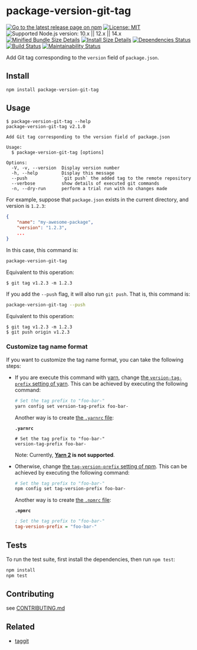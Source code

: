 # package-version-git-tag

[![Go to the latest release page on npm](https://img.shields.io/npm/v/package-version-git-tag.svg)][npm]
[![License: MIT](https://img.shields.io/static/v1?label=license&message=MIT&color=green)][github-license]
![Supported Node.js version: 10.x || 12.x || 14.x](https://img.shields.io/static/v1?label=node&message=10.x%20%7C%7C%2012.x%20%7C%7C%2014.x&color=brightgreen)
[![Minified Bundle Size Details](https://img.shields.io/bundlephobia/min/package-version-git-tag/2.1.0)](https://bundlephobia.com/result?p=package-version-git-tag@2.1.0)
[![Install Size Details](https://packagephobia.now.sh/badge?p=package-version-git-tag@2.1.0)](https://packagephobia.now.sh/result?p=package-version-git-tag@2.1.0)
[![Dependencies Status](https://david-dm.org/sounisi5011/package-version-git-tag/status.svg)](https://david-dm.org/sounisi5011/package-version-git-tag)
[![Build Status](https://dev.azure.com/sounisi5011/npm%20projects/_apis/build/status/sounisi5011.package-version-git-tag?branchName=master)](https://dev.azure.com/sounisi5011/npm%20projects/_build/latest?definitionId=2&branchName=master)
[![Maintainability Status](https://api.codeclimate.com/v1/badges/ac675a219746d53b79bc/maintainability)](https://codeclimate.com/github/sounisi5011/package-version-git-tag/maintainability)

[npm]: https://www.npmjs.com/package/package-version-git-tag
[github-license]: https://github.com/sounisi5011/package-version-git-tag/tree/v2.1.0/LICENSE

Add Git tag corresponding to the `version` field of `package.json`.

## Install

```sh
npm install package-version-git-tag
```

## Usage

```console
$ package-version-git-tag --help
package-version-git-tag v2.1.0

Add Git tag corresponding to the version field of package.json

Usage:
  $ package-version-git-tag [options]

Options:
  -V, -v, --version  Display version number 
  -h, --help         Display this message 
  --push             `git push` the added tag to the remote repository 
  --verbose          show details of executed git commands 
  -n, --dry-run      perform a trial run with no changes made 
```

For example, suppose that `package.json` exists in the current directory, and version is `1.2.3`:

```json
{
    "name": "my-awesome-package",
    "version": "1.2.3",
    ...
}
```

In this case, this command is:

```sh
package-version-git-tag
```

Equivalent to this operation:

```console
$ git tag v1.2.3 -m 1.2.3
```

If you add the `--push` flag, it will also run `git push`. That is, this command is:

```sh
package-version-git-tag --push
```

Equivalent to this operation:

```console
$ git tag v1.2.3 -m 1.2.3
$ git push origin v1.2.3
```

### Customize tag name format

If you want to customize the tag name format, you can take the following steps:

* If you are execute this command with [yarn], change [the `version-tag-prefix` setting of yarn](https://classic.yarnpkg.com/docs/cli/version#toc-git-tags).
  This can be achieved by executing the following command:

  ```sh
  # Set the tag prefix to "foo-bar-"
  yarn config set version-tag-prefix foo-bar-
  ```

  Another way is to create [the `.yarnrc` file](https://classic.yarnpkg.com/docs/yarnrc):

  **`.yarnrc`**
  ```
  # Set the tag prefix to "foo-bar-"
  version-tag-prefix foo-bar-
  ```

  Note: Currently, **[Yarn 2](https://github.com/yarnpkg/berry) is not supported**.

[yarn]: https://yarnpkg.com

* Otherwise, change [the `tag-version-prefix` setting of npm](https://docs.npmjs.com/misc/config#tag-version-prefix).
  This can be achieved by executing the following command:

  ```sh
  # Set the tag prefix to "foo-bar-"
  npm config set tag-version-prefix foo-bar-
  ```

  Another way is to create [the `.npmrc` file](https://docs.npmjs.com/files/npmrc):

  **`.npmrc`**
  ```ini
  ; Set the tag prefix to "foo-bar-"
  tag-version-prefix = "foo-bar-"
  ```

## Tests

To run the test suite, first install the dependencies, then run `npm test`:

```sh
npm install
npm test
```

## Contributing

see [CONTRIBUTING.md](https://github.com/sounisi5011/package-version-git-tag/tree/master/CONTRIBUTING.md)

## Related

* [taggit](https://github.com/okunishinishi/node-taggit)
